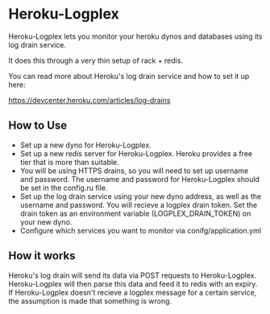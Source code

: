 Heroku-Logplex
========

Heroku-Logplex lets you monitor your heroku dynos and databases using its log drain service.

It does this through a very thin setup of rack + redis.

You can read more about Heroku's log drain service and how to set it up here:

https://devcenter.heroku.com/articles/log-drains


How to Use
----------

- Set up a new dyno for Heroku-Logplex.
- Set up a new redis server for Heroku-Logplex. Heroku provides a free tier that is more than suitable.
- You will be using HTTPS drains, so you will need to set up username and password. The username and password for Heroku-Logplex should be set in the config.ru file.
- Set up the log drain service using your new dyno address, as well as the username and password. You will recieve a logplex drain token. Set the drain token as an environment variable (LOGPLEX_DRAIN_TOKEN) on your new dyno.
- Configure which services you want to monitor via conifg/application.yml

How it works
------------

Heroku's log drain will send its data via POST requests to Heroku-Logplex. Heroku-Logplex will then parse this data and feed it to redis with an expiry. If Heroku-Logplex doesn't recieve a logplex message for a certain service, the assumption is made that something is wrong.

